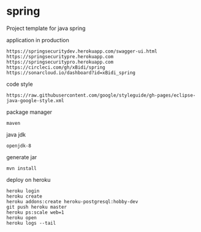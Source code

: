 # spring
Project template for java spring

application in production
````
https://springsecuritydev.herokuapp.com/swagger-ui.html
https://springsecuritypre.herokuapp.com
https://springsecuritypro.herokuapp.com
https://circleci.com/gh/xBidi/spring
https://sonarcloud.io/dashboard?id=xBidi_spring
````
code style
````
https://raw.githubusercontent.com/google/styleguide/gh-pages/eclipse-java-google-style.xml
````
package manager
````
maven
````
java jdk
````
openjdk-8
````

generate jar
````
mvn install
````

deploy on heroku
````
heroku login
heroku create
heroku addons:create heroku-postgresql:hobby-dev
git push heroku master
heroku ps:scale web=1
heroku open
heroku logs --tail
````

